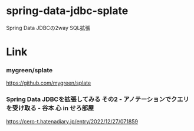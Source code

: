 # spring-data-jdbc-splate
Spring Data JDBCの2way SQL拡張

# Link
### mygreen/splate
https://github.com/mygreen/splate

### Spring Data JDBCを拡張してみる その2 - アノテーションでクエリを受け取る - 谷本 心 in せろ部屋
https://cero-t.hatenadiary.jp/entry/2022/12/27/071859
